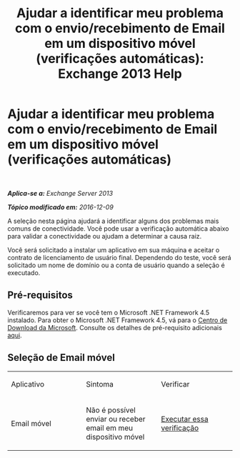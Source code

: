 ﻿---
title: 'Ajudar a identificar meu problema com o envio/recebimento de Email em um dispositivo móvel (verificações automáticas): Exchange 2013 Help'
TOCTitle: Ajudar a identificar meu problema com o envio/recebimento de Email em um dispositivo móvel (verificações automáticas)
ms:assetid: 7400a7c8-1e45-4e73-a642-b7d79d997462
ms:mtpsurl: https://technet.microsoft.com/pt-br/library/Dn793610(v=EXCHG.150)
ms:contentKeyID: 62630006
ms.date: 05/22/2018
mtps_version: v=EXCHG.150
ms.translationtype: MT
---

# Ajudar a identificar meu problema com o envio/recebimento de Email em um dispositivo móvel (verificações automáticas)

 

_**Aplica-se a:** Exchange Server 2013_

_**Tópico modificado em:** 2016-12-09_

A seleção nesta página ajudará a identificar alguns dos problemas mais comuns de conectividade. Você pode usar a verificação automática abaixo para validar a conectividade ou ajudam a determinar a causa raiz.

Você será solicitado a instalar um aplicativo em sua máquina e aceitar o contrato de licenciamento de usuário final. Dependendo do teste, você será solicitado um nome de domínio ou a conta de usuário quando a seleção é executado.

## Pré-requisitos

Verificaremos para ver se você tem o Microsoft .NET Framework 4.5 instalado. Para obter o Microsoft .NET Framework 4.5, vá para o [Centro de Download da Microsoft](https://www.microsoft.com/en-us/download/details.aspx?id=30653). Consulte os detalhes de pré-requisito adicionais [aqui](https://technet.microsoft.com/library/jj851141\(v=exchg.80\).aspx).

## Seleção de Email móvel


<table>
<colgroup>
<col style="width: 33%" />
<col style="width: 33%" />
<col style="width: 33%" />
</colgroup>
<tbody>
<tr class="odd">
<td><p>Aplicativo</p></td>
<td><p>Sintoma</p></td>
<td><p>Verificar</p></td>
</tr>
<tr class="even">
<td><p>Email móvel</p></td>
<td><p>Não é possível enviar ou receber email em meu dispositivo móvel</p></td>
<td><p><a href="https://go.microsoft.com/fwlink/?linkid=313774">Executar essa verificação</a></p></td>
</tr>
</tbody>
</table>


